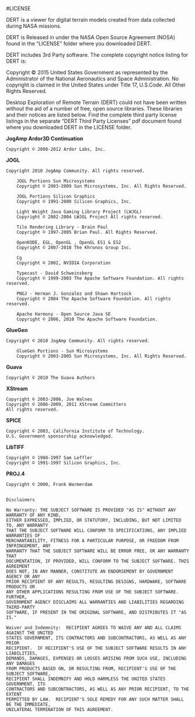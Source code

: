 #LICENSE

DERT is a viewer for digital terrain models created from data collected during NASA missions.

DERT is Released in under the NASA Open Source Agreement (NOSA) found in the “LICENSE” folder where you downloaded DERT.

DERT includes 3rd Party software. The complete copyright notice listing for DERT is:

Copyright © 2015 United States Government as represented by the Administrator of the National Aeronautics and Space
Administration.  No copyright is claimed in the United States under Title 17, U.S.Code. All Other Rights Reserved.

Desktop Exploration of Remote Terrain (DERT) could not have been written without the aid of a number of free, open source
libraries. These libraries and their notices are listed below. Find the complete third party license listings in the
separate “DERT Third Party Licenses” pdf document found where you downloaded DERT in the LICENSE folder.
 
 
**JogAmp Ardor3D Continuation**

	Copyright © 2008-2012 Ardor Labs, Inc.

 
**JOGL**

	Copyright 2010 JogAmp Community. All rights reserved.
	 
		JOGL Portions Sun Microsystems
		Copyright © 2003-2009 Sun Microsystems, Inc. All Rights Reserved.
 
		JOGL Portions Silicon Graphics
		Copyright © 1991-2000 Silicon Graphics, Inc.
 
		Light Weight Java Gaming Library Project (LWJGL)
		Copyright © 2002-2004 LWJGL Project All rights reserved.
 
		Tile Rendering Library - Brain Paul
		Copyright © 1997-2005 Brian Paul. All Rights Reserved.
 
		OpenKODE, EGL, OpenGL , OpenGL ES1 & ES2
		Copyright © 2007-2010 The Khronos Group Inc.
 
		Cg
		Copyright © 2002, NVIDIA Corporation
 
		Typecast - David Schweinsberg
		Copyright © 1999-2003 The Apache Software Foundation. All rights reserved.
 
		PNGJ - Herman J. Gonzalez and Shawn Hartsock
		Copyright © 2004 The Apache Software Foundation. All rights reserved.
 
		Apache Harmony - Open Source Java SE
		Copyright © 2006, 2010 The Apache Software Foundation.

 
 **GlueGen**
 
	Copyright © 2010 JogAmp Community. All rights reserved.
 
		GlueGen Portions - Sun Microsystems
		Copyright © 2003-2005 Sun Microsystems, Inc. All Rights Reserved.

 
**Guava**

	Copyright © 2010 The Guava Authors

 
**XStream**

	Copyright © 2003-2006, Joe Walnes
	Copyright © 2006-2009, 2011 XStream Committers
	All rights reserved.

 
**SPICE**

	Copyright © 2003, California Institute of Technology.
	U.S. Government sponsorship acknowledged.

 
**LibTIFF**

	Copyright © 1988-1997 Sam Leffler
	Copyright © 1991-1997 Silicon Graphics, Inc.

 
**PROJ.4**

	Copyright © 2000, Frank Warmerdam
 

	Disclaimers

	No Warranty: THE SUBJECT SOFTWARE IS PROVIDED "AS IS" WITHOUT ANY WARRANTY OF ANY KIND,
	EITHER EXPRESSED, IMPLIED, OR STATUTORY, INCLUDING, BUT NOT LIMITED TO, ANY WARRANTY
	THAT THE SUBJECT SOFTWARE WILL CONFORM TO SPECIFICATIONS, ANY IMPLIED WARRANTIES OF
	MERCHANTABILITY, FITNESS FOR A PARTICULAR PURPOSE, OR FREEDOM FROM INFRINGEMENT, ANY
	WARRANTY THAT THE SUBJECT SOFTWARE WILL BE ERROR FREE, OR ANY WARRANTY THAT
	DOCUMENTATION, IF PROVIDED, WILL CONFORM TO THE SUBJECT SOFTWARE. THIS AGREEMENT
	DOES NOT, IN ANY MANNER, CONSTITUTE AN ENDORSEMENT BY GOVERNMENT AGENCY OR ANY
	PRIOR RECIPIENT OF ANY RESULTS, RESULTING DESIGNS, HARDWARE, SOFTWARE PRODUCTS OR
	ANY OTHER APPLICATIONS RESULTING FROM USE OF THE SUBJECT SOFTWARE.  FURTHER,
	GOVERNMENT AGENCY DISCLAIMS ALL WARRANTIES AND LIABILITIES REGARDING THIRD-PARTY
	SOFTWARE, IF PRESENT IN THE ORIGINAL SOFTWARE, AND DISTRIBUTES IT "AS IS."

	Waiver and Indemnity:  RECIPIENT AGREES TO WAIVE ANY AND ALL CLAIMS AGAINST THE UNITED
	STATES GOVERNMENT, ITS CONTRACTORS AND SUBCONTRACTORS, AS WELL AS ANY PRIOR
	RECIPIENT.  IF RECIPIENT'S USE OF THE SUBJECT SOFTWARE RESULTS IN ANY LIABILITIES,
	DEMANDS, DAMAGES, EXPENSES OR LOSSES ARISING FROM SUCH USE, INCLUDING ANY DAMAGES
	FROM PRODUCTS BASED ON, OR RESULTING FROM, RECIPIENT'S USE OF THE SUBJECT SOFTWARE,
	RECIPIENT SHALL INDEMNIFY AND HOLD HARMLESS THE UNITED STATES GOVERNMENT, ITS
	CONTRACTORS AND SUBCONTRACTORS, AS WELL AS ANY PRIOR RECIPIENT, TO THE EXTENT
	PERMITTED BY LAW.  RECIPIENT'S SOLE REMEDY FOR ANY SUCH MATTER SHALL BE THE IMMEDIATE,
	UNILATERAL TERMINATION OF THIS AGREEMENT.
